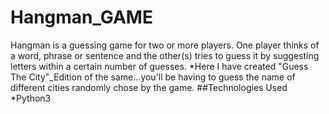 # Hangman_GAME
Hangman is a guessing game for two or more players. One player thinks of a word, phrase or sentence and the other(s) tries to guess it by suggesting letters within a certain number of guesses. 
*Here I have created "Guess The City"_Edition of the same...you'll be having to guess the name of different cities randomly chose by the game.
##Technologies Used
*Python3
